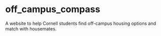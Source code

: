 # off_campus_compass
A website to help Cornell students find off-campus housing options and match with housemates.
